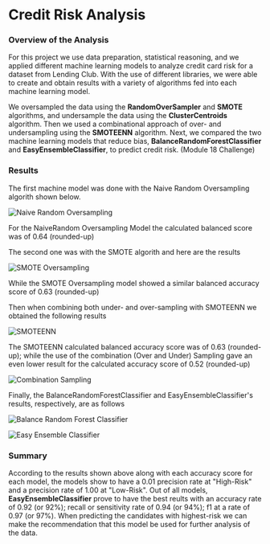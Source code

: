 # **Credit Risk Analysis**

### Overview of the Analysis

For this project we use data preparation, statistical reasoning, and we applied different machine learning models to analyze credit card risk for a dataset from Lending Club. With the use of different libraries, we were able to create and obtain results with a variety of algorithms fed into each machine learning model.

We oversampled the data using the **RandomOverSampler** and **SMOTE** algorithms, and undersample the data using the **ClusterCentroids** algorithm. Then we used a combinational approach of over- and undersampling using the **SMOTEENN** algorithm. Next, we compared the two machine learning models that reduce bias, **BalanceRandomForestClassifier** and **EasyEnsembleClassifier**, to predict credit risk. (Module 18 Challenge)

### Results

The first machine model was done with the Naive Random Oversampling algorith shown below.

![Naive Random Oversampling](https://user-images.githubusercontent.com/111472338/217432859-b5d0d8d1-8a84-4ab6-ab8f-4f9e15360b4d.png)

For the NaiveRandom Oversampling Model the calculated balanced score was of 0.64 (rounded-up)

The second one was with the SMOTE algorith and here are the results

![SMOTE Oversampling](https://user-images.githubusercontent.com/111472338/217433041-882601f3-ec4c-40b2-9c81-4c54fa06e76f.png)

While the SMOTE Oversampling model showed a similar balanced accuracy score of 0.63 (rounded-up)

Then when combining both under- and over-sampling with SMOTEENN we obtained the following results

![SMOTEENN](https://user-images.githubusercontent.com/111472338/217433145-a9e8cd52-449d-4942-b9a5-e37d69cf326b.png)

The SMOTEENN calculated balanced accuracy score was of 0.63 (rounded-up); while the use of the combination (Over and Under) Sampling gave an even lower result for the calculated accuracy score of 0.52 (rounded-up)

![Combination Sampling](https://user-images.githubusercontent.com/111472338/217433158-b3c603f0-13fb-4594-98c9-88a58311d790.png)

Finally, the BalanceRandomForestClassifier and EasyEnsembleClassifier's results, respectively, are as follows

![Balance Random Forest Classifier](https://user-images.githubusercontent.com/111472338/217433294-df778916-0dcb-4a37-b8a5-8e3a08c018d1.png)

![Easy Ensemble Classifier](https://user-images.githubusercontent.com/111472338/217433317-433253f2-9bfd-4f14-8c01-5f66e07376aa.png)


### Summary

According to the results shown above along with each accuracy score for each model, the models show to have a 0.01 precision rate at "High-Risk" and a precision rate of 1.00 at "Low-Risk". 
Out of all models, **EasyEnsembleClassifier** prove to have the best reults with an accuracy rate of 0.92 (or 92%); recall or sensitivity rate of 0.94 (or 94%); f1 at a rate of 0.97 (or 97%). When predicting the candidates with highest-risk we can make the recommendation that this model be used for further analysis of the data.
